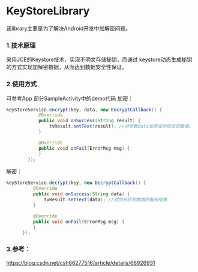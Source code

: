 # KeyStoreLibrary
该library主要是为了解决Android开发中加解密问题。
### 1.技术原理
采用JCE的Keystore技术，实现不明文存储秘钥，而通过 keystore动态生成秘钥的方式实现加解密数据，从而达到数据安全性保证。

### 2.使用方式
可参考App 部分SampleActivity中的demo代码
加密：
  ```java
  keyStoreService.encrypt(key, data, new EncryptCallback() {
              @Override
              public void onSuccess(String result) {
                  tvResult.setText(result); //对参数data加密成功后加密数据。
              }

              @Override
              public void onFail(ErrorMsg msg) {
              }
          });
```          
          
解密：

  ```java
  keyStoreService.decrypt(key, new DecryptCallback() {
            @Override
            public void onSuccess(String data) {
                tvResult.setText(data); //对加密后的数据的解密结果
            }

            @Override
            public void onFail(ErrorMsg msg) {
            }
        });
```

### 3.参考：
https://blog.csdn.net/csh86277516/article/details/68926931
